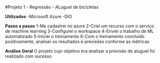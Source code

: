 #Projeto 1 - Regressão - ALuguel de bicicletas

**Utilizados**
-Microsoft Azure
-DIO

**Passo a passo**
1-Me cadastrei no azure
2-Criei um recurso com o serviço de machine learning
3-Configurei o workspace
4-Enviei o trabalho de ML automatizado
5-Iniciei o treinamento
6-Com o treinamento concluído positivamente, analisei os resultados e previsões conforme as métricas

**Análise Geral**
O projeto cujo objetivo era analisar a previsão de aluguel foi realizado com sucesso
